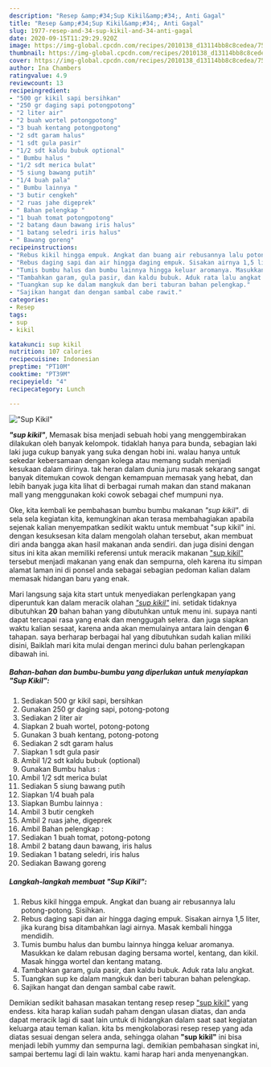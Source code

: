 ```yaml
---
description: "Resep &amp;#34;Sup Kikil&amp;#34;, Anti Gagal"
title: "Resep &amp;#34;Sup Kikil&amp;#34;, Anti Gagal"
slug: 1977-resep-and-34-sup-kikil-and-34-anti-gagal
date: 2020-09-15T11:29:29.920Z
image: https://img-global.cpcdn.com/recipes/2010138_d13114bb8c8cedea/751x532cq70/sup-kikil-foto-resep-utama.jpg
thumbnail: https://img-global.cpcdn.com/recipes/2010138_d13114bb8c8cedea/751x532cq70/sup-kikil-foto-resep-utama.jpg
cover: https://img-global.cpcdn.com/recipes/2010138_d13114bb8c8cedea/751x532cq70/sup-kikil-foto-resep-utama.jpg
author: Ina Chambers
ratingvalue: 4.9
reviewcount: 13
recipeingredient:
- "500 gr kikil sapi bersihkan"
- "250 gr daging sapi potongpotong"
- "2 liter air"
- "2 buah wortel potongpotong"
- "3 buah kentang potongpotong"
- "2 sdt garam halus"
- "1 sdt gula pasir"
- "1/2 sdt kaldu bubuk optional"
- " Bumbu halus "
- "1/2 sdt merica bulat"
- "5 siung bawang putih"
- "1/4 buah pala"
- " Bumbu lainnya "
- "3 butir cengkeh"
- "2 ruas jahe digeprek"
- " Bahan pelengkap "
- "1 buah tomat potongpotong"
- "2 batang daun bawang iris halus"
- "1 batang seledri iris halus"
- " Bawang goreng"
recipeinstructions:
- "Rebus kikil hingga empuk. Angkat dan buang air rebusannya lalu potong-potong. Sisihkan."
- "Rebus daging sapi dan air hingga daging empuk. Sisakan airnya 1,5 liter, jika kurang bisa ditambahkan lagi airnya. Masak kembali hingga mendidih."
- "Tumis bumbu halus dan bumbu lainnya hingga keluar aromanya. Masukkan ke dalam rebusan daging bersama wortel, kentang, dan kikil. Masak hingga wortel dan kentang matang."
- "Tambahkan garam, gula pasir, dan kaldu bubuk. Aduk rata lalu angkat."
- "Tuangkan sup ke dalam mangkuk dan beri taburan bahan pelengkap."
- "Sajikan hangat dan dengan sambal cabe rawit."
categories:
- Resep
tags:
- sup
- kikil

katakunci: sup kikil 
nutrition: 107 calories
recipecuisine: Indonesian
preptime: "PT10M"
cooktime: "PT39M"
recipeyield: "4"
recipecategory: Lunch

---
```



![&#34;Sup Kikil&#34;](https://img-global.cpcdn.com/recipes/2010138_d13114bb8c8cedea/751x532cq70/sup-kikil-foto-resep-utama.jpg)

<b><i>&#34;sup kikil&#34;</i></b>, Memasak bisa menjadi sebuah hobi yang menggembirakan dilakukan oleh banyak kelompok. tidaklah hanya para bunda, sebagian laki laki juga cukup banyak yang suka dengan hobi ini. walau hanya untuk sekedar kebersamaan dengan kolega atau memang sudah menjadi kesukaan dalam dirinya. tak heran dalam dunia juru masak sekarang sangat banyak ditemukan cowok dengan kemampuan memasak yang hebat, dan lebih banyak juga kita lihat di berbagai rumah makan dan stand makanan mall yang menggunakan koki cowok sebagai chef mumpuni nya.



Oke, kita kembali ke pembahasan bumbu bumbu makanan <i>&#34;sup kikil&#34;</i>. di sela sela kegiatan kita, kemungkinan akan terasa membahagiakan apabila sejenak kalian menyempatkan sedikit waktu untuk membuat &#34;sup kikil&#34; ini. dengan kesuksesan kita dalam mengolah olahan tersebut, akan membuat diri anda bangga akan hasil makanan anda sendiri. dan juga disini dengan situs ini kita akan memiliki referensi untuk meracik makanan <u>&#34;sup kikil&#34;</u> tersebut menjadi makanan yang enak dan sempurna, oleh karena itu simpan alamat laman ini di ponsel anda sebagai sebagian pedoman kalian dalam memasak hidangan baru yang enak.


Mari langsung saja kita start untuk menyediakan perlengkapan yang diperuntuk kan dalam meracik olahan <u><i>&#34;sup kikil&#34;</i></u> ini. setidak tidaknya dibutuhkan <b>20</b> bahan bahan yang dibutuhkan untuk menu ini. supaya nanti dapat tercapai rasa yang enak dan menggugah selera. dan juga siapkan waktu kalian sesaat, karena anda akan memulainya antara lain dengan <b>6</b> tahapan. saya berharap berbagai hal yang dibutuhkan sudah kalian miliki disini, Baiklah mari kita mulai dengan merinci dulu bahan perlengkapan dibawah ini.

<!--inarticleads1-->

##### Bahan-bahan dan bumbu-bumbu yang diperlukan untuk menyiapkan &#34;Sup Kikil&#34;:

1. Sediakan 500 gr kikil sapi, bersihkan
1. Gunakan 250 gr daging sapi, potong-potong
1. Sediakan 2 liter air
1. Siapkan 2 buah wortel, potong-potong
1. Gunakan 3 buah kentang, potong-potong
1. Sediakan 2 sdt garam halus
1. Siapkan 1 sdt gula pasir
1. Ambil 1/2 sdt kaldu bubuk (optional)
1. Gunakan  Bumbu halus :
1. Ambil 1/2 sdt merica bulat
1. Sediakan 5 siung bawang putih
1. Siapkan 1/4 buah pala
1. Siapkan  Bumbu lainnya :
1. Ambil 3 butir cengkeh
1. Ambil 2 ruas jahe, digeprek
1. Ambil  Bahan pelengkap :
1. Sediakan 1 buah tomat, potong-potong
1. Ambil 2 batang daun bawang, iris halus
1. Sediakan 1 batang seledri, iris halus
1. Sediakan  Bawang goreng




<!--inarticleads2-->

##### Langkah-langkah membuat &#34;Sup Kikil&#34;:

1. Rebus kikil hingga empuk. Angkat dan buang air rebusannya lalu potong-potong. Sisihkan.
1. Rebus daging sapi dan air hingga daging empuk. Sisakan airnya 1,5 liter, jika kurang bisa ditambahkan lagi airnya. Masak kembali hingga mendidih.
1. Tumis bumbu halus dan bumbu lainnya hingga keluar aromanya. Masukkan ke dalam rebusan daging bersama wortel, kentang, dan kikil. Masak hingga wortel dan kentang matang.
1. Tambahkan garam, gula pasir, dan kaldu bubuk. Aduk rata lalu angkat.
1. Tuangkan sup ke dalam mangkuk dan beri taburan bahan pelengkap.
1. Sajikan hangat dan dengan sambal cabe rawit.




Demikian sedikit bahasan masakan tentang resep resep <u>&#34;sup kikil&#34;</u> yang endess. kita harap kalian sudah paham dengan ulasan diatas, dan anda dapat meracik lagi di saat lain untuk di hidangkan dalam saat saat kegiatan keluarga atau teman kalian. kita bs mengkolaborasi resep resep yang ada diatas sesuai dengan selera anda, sehingga olahan <b>&#34;sup kikil&#34;</b> ini bisa menjadi lebih yummy dan sempurna lagi. demikian pembahasan singkat ini, sampai bertemu lagi di lain waktu. kami harap hari anda menyenangkan.
